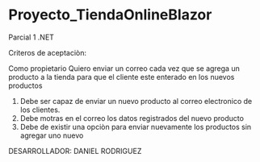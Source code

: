 # Proyecto_TiendaOnlineBlazor
Parcial 1 .NET

Criteros de aceptaciòn:

Como propietario Quiero enviar un correo cada vez que se agrega un producto a la tienda para que el cliente este enterado en los nuevos productos	

1. Debe ser capaz de enviar un nuevo producto al correo electronico de los clientes.
2. Debe motras en el correo los datos registrados del nuevo producto
3. Debe de existir una opciòn para enviar nuevamente los productos sin agregar uno nuevo

DESARROLLADOR: DANIEL RODRIGUEZ


				
				
				
				
